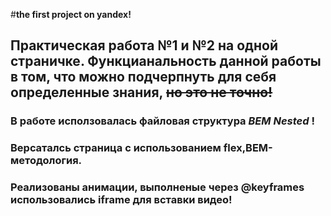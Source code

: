 #**the first project on yandex!**
## Практическая работа №1 и №2 на одной страничке. Функцианальность данной работы в том, что можно подчерпнуть для себя определенные знания, ~~но это не точно!~~

### В работе исползовалась файловая структура _BEM Nested_ !
### Верcаталсь страница с использованием flex,BEM- методология.
### Реализованы  анимации, выполненые через @keyframes использовались  iframe для вставки видео!
